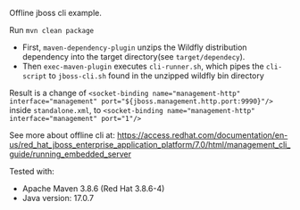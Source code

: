 Offline jboss cli example.

Run `mvn clean package`
 - First, `maven-dependency-plugin` unzips the Wildfly distribution dependency into the target directory(see `target/dependecy`).
 - Then `exec-maven-plugin` executes `cli-runner.sh`, which pipes the `cli-script` to `jboss-cli.sh` found in the unzipped wildfly bin directory

Result is a change of `<socket-binding name="management-http" interface="management" port="${jboss.management.http.port:9990}"/>` inside `standalone.xml`,
 to `<socket-binding name="management-http" interface="management" port="1"/>`


See more about offline cli at:
https://access.redhat.com/documentation/en-us/red_hat_jboss_enterprise_application_platform/7.0/html/management_cli_guide/running_embedded_server



Tested with:
 - Apache Maven 3.8.6 (Red Hat 3.8.6-4)
 - Java version: 17.0.7
